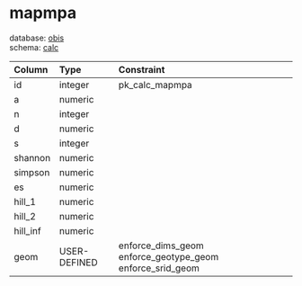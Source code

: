 # mapmpa
database: [obis](../)  
schema: [calc](calc)  

|Column|Type|Constraint|
|:---|:---|:---|
|id|integer|pk_calc_mapmpa |
|a|numeric||
|n|integer||
|d|numeric||
|s|integer||
|shannon|numeric||
|simpson|numeric||
|es|numeric||
|hill_1|numeric||
|hill_2|numeric||
|hill_inf|numeric||
|geom|USER-DEFINED|enforce_dims_geom enforce_geotype_geom enforce_srid_geom |
